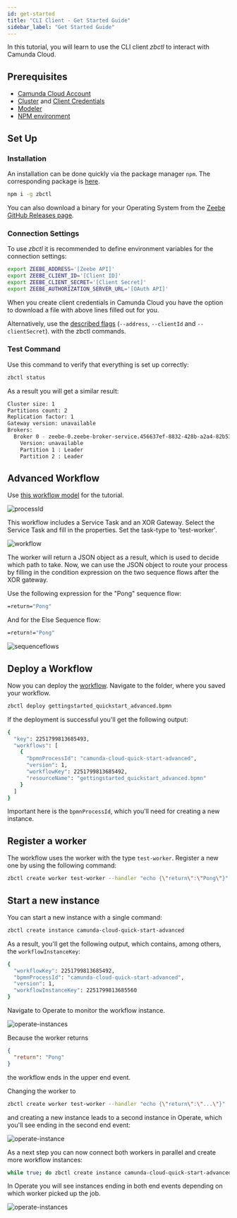 ```yaml
---
id: get-started
title: "CLI Client - Get Started Guide"
sidebar_label: "Get Started Guide"
---
```


In this tutorial, you will learn to use the CLI client _zbctl_ to interact with Camunda Cloud.

## Prerequisites

- [Camunda Cloud Account](/guides/getting-started/create-camunda-cloud-account.md)
- [Cluster](/guides/getting-started/create-cluster.md) and [Client Credentials](/guides/getting-started/setup-client-connection-credentials.md)
- [Modeler](/guides/getting-started/model-your-first-process.md)
- [NPM environment](https://www.npmjs.com/)

## Set Up

### Installation

An installation can be done quickly via the package manager `npm`. The corresponding package is [here](https://www.npmjs.com/package/zbctl).

```bash
npm i -g zbctl
```

You can also download a binary for your Operating System from the [Zeebe GitHub Releases page](https://github.com/zeebe-io/zeebe/releases).

### Connection Settings

To use _zbctl_ it is recommended to define environment variables for the connection settings:

```bash
export ZEEBE_ADDRESS='[Zeebe API]'
export ZEEBE_CLIENT_ID='[Client ID]'
export ZEEBE_CLIENT_SECRET='[Client Secret]'
export ZEEBE_AUTHORIZATION_SERVER_URL='[OAuth API]'
```

When you create client credentials in Camunda Cloud you have the option to download a file with above lines filled out for you.

Alternatively, use the [described flags](https://www.npmjs.com/package/zbctl#usage) (`--address`, `--clientId` and `--clientSecret`). with the zbctl commands.

### Test Command

Use this command to verify that everything is set up correctly:

```bash
zbctl status
```

As a result you will get a similar result:

```bash
Cluster size: 1
Partitions count: 2
Replication factor: 1
Gateway version: unavailable
Brokers:
  Broker 0 - zeebe-0.zeebe-broker-service.456637ef-8832-428b-a2a4-82b531b25635-zeebe.svc.cluster.local:26501
    Version: unavailable
    Partition 1 : Leader
    Partition 2 : Leader
```

## Advanced Workflow

Use [this workflow model](./assets/gettingstarted_quickstart_advanced.bpmn) for the tutorial.

![processId](./assets/zeebe-modeler-advanced-process-id.png)

This workflow includes a Service Task and an XOR Gateway. Select the Service Task and fill in the properties. Set the task-type to 'test-worker'.

![workflow](./assets/zeebe-modeler-advanced.png)

The worker will return a JSON object as a result, which is used to decide which path to take.
Now, we can use the JSON object to route your process by filling in the condition expression on the two sequence flows after the XOR gateway.

Use the following expression for the "Pong" sequence flow:

```bash
=return="Pong"
```

And for the Else Sequence flow:

```bash
=return!="Pong"
```

![sequenceflows](./assets/zeebe-modeler-advanced-sequence-flows.png)

## Deploy a Workflow

Now you can deploy the [workflow](./assets/gettingstarted_quickstart_advanced.bpmn). Navigate to the folder, where you saved your workflow.

```bash
zbctl deploy gettingstarted_quickstart_advanced.bpmn
```

If the deployment is successful you'll get the following output:

```bash
{
  "key": 2251799813685493,
  "workflows": [
    {
      "bpmnProcessId": "camunda-cloud-quick-start-advanced",
      "version": 1,
      "workflowKey": 2251799813685492,
      "resourceName": "gettingstarted_quickstart_advanced.bpmn"
    }
  ]
}
```

Important here is the `bpmnProcessId`, which you'll need for creating a new instance.

## Register a worker

The workflow uses the worker with the type `test-worker`. Register a new one by using the following command:

```bash
zbctl create worker test-worker --handler "echo {\"return\":\"Pong\"}"
```

## Start a new instance

You can start a new instance with a single command:

```bash
zbctl create instance camunda-cloud-quick-start-advanced
```

As a result, you'll get the following output, which contains, among others, the `workflowInstanceKey`:

```bash
{
  "workflowKey": 2251799813685492,
  "bpmnProcessId": "camunda-cloud-quick-start-advanced",
  "version": 1,
  "workflowInstanceKey": 2251799813685560
}
```

Navigate to Operate to monitor the workflow instance.

![operate-instances](assets/operate-advanced-instances-pong.png)

Because the worker returns

```json
{
  "return": "Pong"
}
```

the workflow ends in the upper end event.

Changing the worker to

```bash
zbctl create worker test-worker --handler "echo {\"return\":\"...\"}"
```

and creating a new instance leads to a second instance in Operate, which you'll see ending in the second end event:

![operate-instance](assets/operate-advanced-instances-other.png)

As a next step you can now connect both workers in parallel and create more workflow instances:

```bash
while true; do zbctl create instance camunda-cloud-quick-start-advanced; sleep 1; done
```

In Operate you will see instances ending in both end events depending on which worker picked up the job.

![operate-instances](assets/operate-advanced-instances.png)
